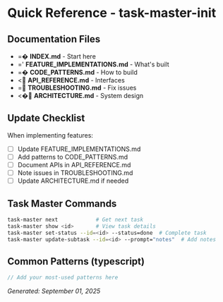 # Quick Reference - task-master-init

## Documentation Files
- =� **INDEX.md** - Start here
- =' **FEATURE_IMPLEMENTATIONS.md** - What's built
- =� **CODE_PATTERNS.md** - How to build
- < **API_REFERENCE.md** - Interfaces
- = **TROUBLESHOOTING.md** - Fix issues
- <� **ARCHITECTURE.md** - System design

## Update Checklist
When implementing features:
- [ ] Update FEATURE_IMPLEMENTATIONS.md
- [ ] Add patterns to CODE_PATTERNS.md
- [ ] Document APIs in API_REFERENCE.md
- [ ] Note issues in TROUBLESHOOTING.md
- [ ] Update ARCHITECTURE.md if needed

## Task Master Commands
```bash
task-master next            # Get next task
task-master show <id>       # View task details
task-master set-status --id=<id> --status=done  # Complete task
task-master update-subtask --id=<id> --prompt="notes"  # Add notes
```

## Common Patterns (typescript)
```ts
// Add your most-used patterns here
```

*Generated: September 01, 2025*

